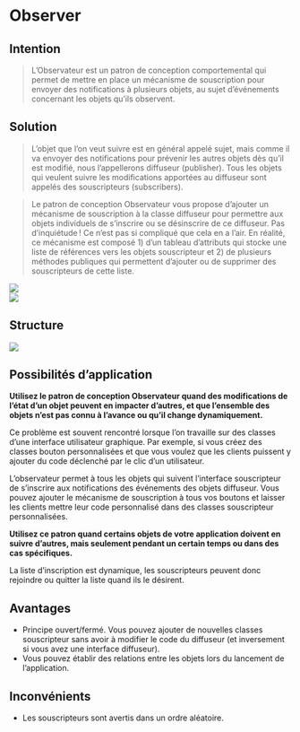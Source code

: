 
# Observer
## Intention
> L’Observateur est un patron de conception comportemental qui permet de mettre en place un mécanisme de souscription pour envoyer des notifications à plusieurs objets, au sujet d’événements concernant les objets qu’ils observent.


## Solution
> L’objet que l’on veut suivre est en général appelé sujet, mais comme il va envoyer des notifications pour prévenir les autres objets dès qu’il est modifié, nous l’appellerons diffuseur (publisher). Tous les objets qui veulent suivre les modifications apportées au diffuseur sont appelés des souscripteurs (subscribers).

> Le patron de conception Observateur vous propose d’ajouter un mécanisme de souscription à la classe diffuseur pour permettre aux objets individuels de s’inscrire ou se désinscrire de ce diffuseur. Pas d’inquiétude ! Ce n’est pas si compliqué que cela en a l’air. En réalité, ce mécanisme est composé 1) d’un tableau d’attributs qui stocke une liste de références vers les objets souscripteur et 2) de plusieurs méthodes publiques qui permettent d’ajouter ou de supprimer des souscripteurs de cette liste.


<img src="/home/merlin/projets/back/DP/alldp/src/main/java/org/ttm/behavior/observer/observer.solution1.png">
<div style="width:100%; height:1px;background:white;"></div>
<img src="/home/merlin/projets/back/DP/alldp/src/main/java/org/ttm/behavior/observer/observer.solution2.png">

## Structure

<img src="/home/merlin/projets/back/DP/alldp/src/main/java/org/ttm/behavior/observer/observer.structure.png">

## Possibilités d’application
<b>Utilisez le patron de conception Observateur quand des modifications de l’état d’un objet peuvent en impacter d’autres, et que l’ensemble des objets n’est pas connu à l’avance ou qu’il change dynamiquement.</b>

Ce problème est souvent rencontré lorsque l’on travaille sur des classes d’une interface utilisateur graphique. Par exemple, si vous créez des classes bouton personnalisées et que vous voulez que les clients puissent y ajouter du code déclenché par le clic d’un utilisateur.

L’observateur permet à tous les objets qui suivent l’interface souscripteur de s’inscrire aux notifications des événements des objets diffuseur. Vous pouvez ajouter le mécanisme de souscription à tous vos boutons et laisser les clients mettre leur code personnalisé dans des classes souscripteur personnalisées.

<b>Utilisez ce patron quand certains objets de votre application doivent en suivre d’autres, mais seulement pendant un certain temps ou dans des cas spécifiques.</b>

La liste d’inscription est dynamique, les souscripteurs peuvent donc rejoindre ou quitter la liste quand ils le désirent.

## Avantages

-  Principe ouvert/fermé. Vous pouvez ajouter de nouvelles classes souscripteur sans avoir à modifier le code du diffuseur (et inversement si vous avez une interface diffuseur).
-  Vous pouvez établir des relations entre les objets lors du lancement de l’application.

## Inconvénients
-  Les souscripteurs sont avertis dans un ordre aléatoire.
